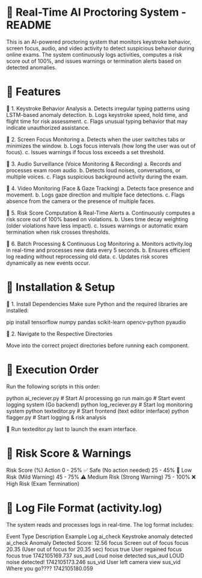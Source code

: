 # 📌 Real-Time AI Proctoring System - README

This is an AI-powered proctoring system that monitors keystroke behavior, screen focus, audio, and video activity to detect suspicious behavior during online exams. The system continuously logs activities, computes a risk score out of 100%, and issues warnings or termination alerts based on detected anomalies.

# 📌 Features
🔹 1. Keystroke Behavior Analysis
a. Detects irregular typing patterns using LSTM-based anomaly detection.
b. Logs keystroke speed, hold time, and flight time for risk assessment.
c. Flags unusual typing behavior that may indicate unauthorized assistance.

🔹 2. Screen Focus Monitoring
a. Detects when the user switches tabs or minimizes the window.
b. Logs focus intervals (how long the user was out of focus).
c. Issues warnings if focus loss exceeds a set threshold.

🔹 3. Audio Surveillance (Voice Monitoring & Recording)
a. Records and processes exam room audio.
b. Detects loud noises, conversations, or multiple voices.
c. Flags suspicious background activity during the exam.

🔹 4. Video Monitoring (Face & Gaze Tracking)
a. Detects face presence and movement.
b. Logs gaze direction and multiple face detections.
c. Flags absence from the camera or the presence of multiple faces.

🔹 5. Risk Score Computation & Real-Time Alerts
a. Continuously computes a risk score out of 100% based on violations.
b. Uses time decay weighting (older violations have less impact).
c. Issues warnings or automatic exam termination when risk crosses thresholds.

🔹 6. Batch Processing & Continuous Log Monitoring
a. Monitors activity.log in real-time and processes new data every 5 seconds.
b. Ensures efficient log reading without reprocessing old data.
c. Updates risk scores dynamically as new events occur.

# 📌 Installation & Setup
🔹 1. Install Dependencies
Make sure Python and the required libraries are installed:

pip install tensorflow numpy pandas scikit-learn opencv-python pyaudio

🔹 2. Navigate to the Respective Directories

Move into the correct project directories before running each component.

# 📌 Execution Order

Run the following scripts in this order:

python ai_reciever.py     # Start AI processing
go run main.go            # Start event logging system (Go backend)
python log_reciever.py    # Start log monitoring system
python texteditor.py      # Start frontend (text editor interface)
python flagger.py         # Start logging & risk analysis

🔹 Run texteditor.py last to launch the exam interface.

# 📌 Risk Score & Warnings

Risk Score (%)	Action
0 - 25%	✅ Safe (No action needed)
25 - 45%	🔸 Low Risk (Mild Warning)
45 - 75%	⚠️ Medium Risk (Strong Warning)
75 - 100%	❌ High Risk (Exam Termination)

# 📌 Log File Format (activity.log)

The system reads and processes logs in real-time. The log format includes:

Event Type	Description	Example Log
ai_check	Keystroke anomaly detected	ai_check Anomaly Detected Score: 12.56
focus	Screen out of focus	focus 20.35 (User out of focus for 20.35 sec)
focus true	User regained focus	focus true 1742105169.737
sus_aud	Loud noise detected	sus_aud LOUD noise detected! 1742105173.246
sus_vid	User left camera view	sus_vid Where you go???? 1742105180.059
